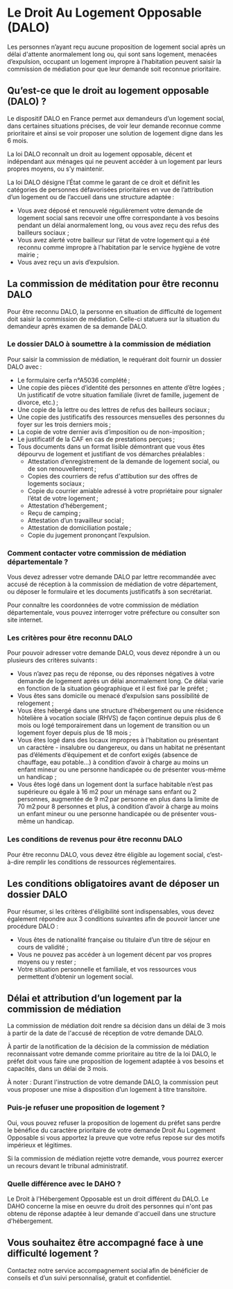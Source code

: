 # Le Droit Au Logement Opposable (DALO)

Les personnes n’ayant reçu aucune proposition de logement social après un délai d'attente anormalement long ou, qui sont sans logement, menacées d’expulsion, occupant un logement impropre à l’habitation peuvent saisir la commission de médiation pour que leur demande soit reconnue prioritaire.

## Qu’est-ce que le droit au logement opposable (DALO) ?

Le dispositif DALO en France permet aux demandeurs d’un logement social, dans certaines situations précises, de voir leur demande reconnue comme prioritaire et ainsi se voir proposer une solution de logement digne dans les 6 mois.

La loi DALO reconnaît un droit au logement opposable, décent et indépendant aux ménages qui ne peuvent accéder à un logement par leurs propres moyens, ou s’y maintenir.

La loi DALO désigne l’État comme le garant de ce droit et définit les catégories de personnes défavorisées prioritaires en vue de l’attribution d’un logement ou de l’accueil dans une structure adaptée :

- Vous avez déposé et renouvelé régulièrement votre demande de logement social sans recevoir une offre correspondante à vos besoins pendant un délai anormalement long, ou vous avez reçu des refus des bailleurs sociaux ;
- Vous avez alerté votre bailleur sur l’état de votre logement qui a été reconnu comme impropre à l’habitation par le service hygiène de votre mairie ;
- Vous avez reçu un avis d’expulsion.

## La commission de méditation pour être reconnu DALO

Pour être reconnu DALO, la personne en situation de difficulté de logement doit saisir la commission de médiation. Celle-ci statuera sur la situation du demandeur après examen de sa demande DALO.

### Le dossier DALO à soumettre à la commission de médiation

Pour saisir la commission de médiation, le requérant doit fournir un dossier DALO avec :

- Le formulaire cerfa n°A5036 complété ;
- Une copie des pièces d’identité des personnes en attente d’être logées ;
  Un justificatif de votre situation familiale (livret de famille, jugement de divorce, etc.) ;
- Une copie de la lettre ou des lettres de refus des bailleurs sociaux ;
- Une copie des justificatifs des ressources mensuelles des personnes du foyer sur les trois derniers mois ;
- La copie de votre dernier avis d’imposition ou de non-imposition ;
- Le justificatif de la CAF en cas de prestations perçues ;
- Tous documents dans un format lisible démontrant que vous êtes dépourvu de logement et justifiant de vos démarches préalables :
  - Attestation d’enregistrement de la demande de logement social, ou de son renouvellement ;
  - Copies des courriers de refus d'attibution sur des offres de logements sociaux ;
  - Copie du courrier amiable adressé à votre propriétaire pour signaler l’état de votre logement ;
  - Attestation d’hébergement ;
  - Reçu de camping ;
  - Attestation d’un travailleur social ;
  - Attestation de domiciliation postale ;
  - Copie du jugement prononçant l’expulsion.

### Comment contacter votre commission de médiation départementale ?

Vous devez adresser votre demande DALO par lettre recommandée avec accusé de réception à la commission de médiation de votre département, ou déposer le formulaire et les documents justificatifs à son secrétariat.

Pour connaître les coordonnées de votre commission de médiation départementale, vous pouvez interroger votre préfecture ou consulter son site internet.

### Les critères pour être reconnu DALO

Pour pouvoir adresser votre demande DALO, vous devez répondre à un ou plusieurs des critères suivants :

- Vous n’avez pas reçu de réponse, ou des réponses négatives à votre demande de logement après un délai anormalement long. Ce délai varie en fonction de la situation géographique et il est fixé par le préfet ;
- Vous êtes sans domicile ou menacé d’expulsion sans possibilité de relogement ;
- Vous êtes hébergé dans une structure d’hébergement ou une résidence hôtelière à vocation sociale (RHVS) de façon continue depuis plus de 6 mois ou logé temporairement dans un logement de transition ou un logement foyer depuis plus de 18 mois ;
- Vous êtes logé dans des locaux impropres à l’habitation ou présentant un caractère - insalubre ou dangereux, ou dans un habitat ne présentant pas d’éléments d’équipement et de confort exigés (absence de chauffage, eau potable…) à condition d’avoir à charge au moins un enfant mineur ou une personne handicapée ou de présenter vous-même un handicap ;
- Vous êtes logé dans un logement dont la surface habitable n’est pas supérieure ou égale à 16 m2 pour un ménage sans enfant ou 2 personnes, augmentée de 9 m2 par personne en plus dans la limite de 70 m2 pour 8 personnes et plus, à condition d’avoir à charge au moins un enfant mineur ou une personne handicapée ou de présenter vous-même un handicap.

### Les conditions de revenus pour être reconnu DALO

Pour être reconnu DALO, vous devez être éligible au logement social, c’est-à-dire remplir les conditions de ressources réglementaires.

## Les conditions obligatoires avant de déposer un dossier DALO

Pour résumer, si les critères d'éligibilité sont indispensables, vous devez également répondre aux 3 conditions suivantes afin de pouvoir lancer une procédure DALO :

- Vous êtes de nationalité française ou titulaire d’un titre de séjour en cours de validité ;
- Vous ne pouvez pas accéder à un logement décent par vos propres moyens ou y rester ;
- Votre situation personnelle et familiale, et vos ressources vous permettent d’obtenir un logement social.

## Délai et attribution d’un logement par la commission de médiation

La commission de médiation doit rendre sa décision dans un délai de 3 mois à partir de la date de l'accusé de réception de votre demande DALO.

À partir de la notification de la décision de la commission de médiation reconnaissant votre demande comme prioritaire au titre de la loi DALO, le préfet doit vous faire une proposition de logement adaptée à vos besoins et capacités, dans un délai de 3 mois.

À noter : Durant l'instruction de votre demande DALO, la commission peut vous proposer une mise à disposition d’un logement à titre transitoire.

### Puis-je refuser une proposition de logement ?

Oui, vous pouvez refuser la proposition de logement du préfet sans perdre le bénéfice du caractère prioritaire de votre demande Droit Au Logement Opposable si vous apportez la preuve que votre refus repose sur des motifs impérieux et légitimes.

Si la commission de médiation rejette votre demande, vous pourrez exercer un recours devant le tribunal administratif.

### Quelle différence avec le DAHO ?

Le Droit à l'Hébergement Opposable est un droit différent du DALO. Le DAHO concerne la mise en oeuvre du droit des personnes qui n'ont pas obtenu de réponse adaptée à leur demande d'accueil dans une structure d'hébergement.

## Vous souhaitez être accompagné face à une difficulté logement ?

Contactez notre service accompagnement social afin de bénéficier de conseils et d’un suivi personnalisé, gratuit et confidentiel.
